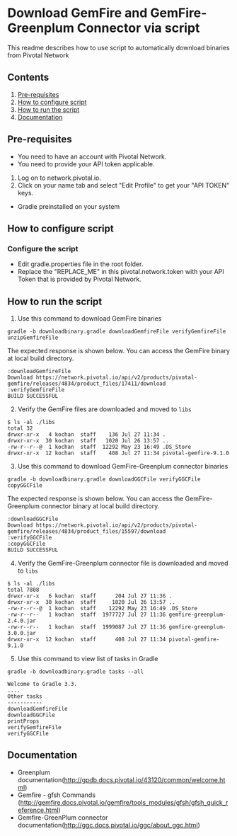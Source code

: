 # Download GemFire and GemFire-Greenplum Connector via script

This readme describes how to use script to automatically download binaries from Pivotal Network

## Contents
1. [Pre-requisites](#pre-requisites)
2. [How to configure script](#configure)
3. [How to run the script](#run)
4. [Documentation](#documentation)

## <a name="pre-requisites"></a>Pre-requisites

- You need to have an account with Pivotal Network.
- You need to provide your API token applicable.
 1. Log on to network.pivotal.io.
 2. Click on your name tab and select "Edit Profile" to get your "API TOKEN" keys.
- Gradle preinstalled on your system

## <a name="configure"></a>How to configure script

### Configure the script
-  Edit gradle.properties file in the root folder.
-  Replace the "REPLACE_ME" in this pivotal.network.token with your API Token that is provided by Pivotal Network.


## <a name="run"></a>How to run the script
1. Use this command to download GemFire binaries
```
gradle -b downloadbinary.gradle downloadGemfireFile verifyGemfireFile unzipGemfireFile
```
The expected response is shown below. You can access the GemFire binary at local build directory.
```
:downloadGemfireFile
Download https://network.pivotal.io/api/v2/products/pivotal-gemfire/releases/4834/product_files/17411/download
:verifyGemfireFile
BUILD SUCCESSFUL
```

2. Verify the GemFire files are downloaded and moved to `libs`
```
$ ls -al ./libs
total 32
drwxr-xr-x   4 kochan  staff    136 Jul 27 11:34 .
drwxr-xr-x  30 kochan  staff   1020 Jul 26 13:57 ..
-rw-r--r--@  1 kochan  staff  12292 May 23 16:49 .DS_Store
drwxr-xr-x  12 kochan  staff    408 Jul 27 11:34 pivotal-gemfire-9.1.0
```

3. Use this command to download GemFire-Greenplum connector binaries
```
gradle -b downloadbinary.gradle downloadGGCFile verifyGGCFile copyGGCFile
```
The expected response is shown below. You can access the GemFire-Greenplum connector binary at local build directory.
```
:downloadGGCFile
Download https://network.pivotal.io/api/v2/products/pivotal-gemfire/releases/4834/product_files/15597/download
:verifyGGCFile
:copyGGCFile
BUILD SUCCESSFUL
```

4. Verify the GemFire-Greenplum connector file is downloaded and moved to `libs`
```
$ ls -al ./libs
total 7808
drwxr-xr-x   6 kochan  staff      204 Jul 27 11:36 .
drwxr-xr-x  30 kochan  staff     1020 Jul 26 13:57 ..
-rw-r--r--@  1 kochan  staff    12292 May 23 16:49 .DS_Store
-rw-r--r--   1 kochan  staff  1977727 Jul 27 11:36 gemfire-greenplum-2.4.0.jar
-rw-r--r--   1 kochan  staff  1999087 Jul 27 11:36 gemfire-greenplum-3.0.0.jar
drwxr-xr-x  12 kochan  staff      408 Jul 27 11:34 pivotal-gemfire-9.1.0
```

5. Use this command to view list of tasks in Gradle
```
gradle -b downloadbinary.gradle tasks --all
```

```
Welcome to Gradle 3.3.
....
Other tasks
-----------
downloadGemfireFile
downloadGGCFile
printProps
verifyGemfireFile
verifyGGCFile
```

## <a name="documentation"></a>Documentation
* Greenplum documentation(http://gpdb.docs.pivotal.io/43120/common/welcome.html)
* Gemfire - gfsh Commands (http://gemfire.docs.pivotal.io/gemfire/tools_modules/gfsh/gfsh_quick_reference.html)
* Gemfire-GreenPlum connector documentation(http://ggc.docs.pivotal.io/ggc/about_ggc.html)
